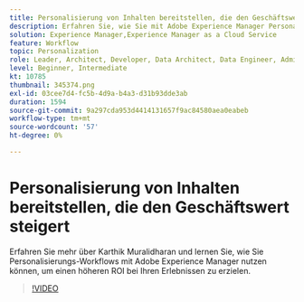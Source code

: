 ```yaml
---
title: Personalisierung von Inhalten bereitstellen, die den Geschäftswert steigert
description: Erfahren Sie, wie Sie mit Adobe Experience Manager Personalisierungs-Workflows nutzen können, um einen höheren ROI bei den von Ihnen bereitgestellten Erlebnissen zu erzielen.
solution: Experience Manager,Experience Manager as a Cloud Service
feature: Workflow
topic: Personalization
role: Leader, Architect, Developer, Data Architect, Data Engineer, Admin, User
level: Beginner, Intermediate
kt: 10785
thumbnail: 345374.png
exl-id: 03cee7d4-fc5b-4d9a-b4a3-d31b93dde3ab
duration: 1594
source-git-commit: 9a297cda953d4414131657f9ac84580aea0eabeb
workflow-type: tm+mt
source-wordcount: '57'
ht-degree: 0%

---
```


# Personalisierung von Inhalten bereitstellen, die den Geschäftswert steigert

Erfahren Sie mehr über Karthik Muralidharan und lernen Sie, wie Sie Personalisierungs-Workflows mit Adobe Experience Manager nutzen können, um einen höheren ROI bei Ihren Erlebnissen zu erzielen.

>[!VIDEO](https://video.tv.adobe.com/v/345374/?quality=12&learn=on)
